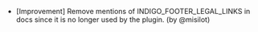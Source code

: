 
<!--
Create a changelog entry for every new user-facing change. Please respect the following instructions:
- Indicate breaking changes by prepending an explosion 💥 character.
- Prefix your changes with either [Bugfix], [Improvement], [Feature], [Security], [Deprecation].
- You may optionally append "(by @<author>)" at the end of the line, where "<author>" is either one (just one)
of your GitHub username, real name or affiliated organization. These affiliations will be displayed in
the release notes for every release.
-->

<!-- - 💥[Feature] Foobarize the blorginator. This breaks plugins by renaming the `FOO_DO` filter to `BAR_DO`. (by @regisb) -->
<!-- - [Improvement] This is a non-breaking change. Life is good. (by @billgates) -->
- [Improvement] Remove mentions of INDIGO_FOOTER_LEGAL_LINKS in docs since it is no longer used by the plugin. (by @misilot)
